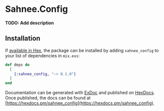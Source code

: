 # Sahnee.Config

**TODO: Add description**

## Installation

If [available in Hex](https://hex.pm/docs/publish), the package can be installed
by adding `sahnee_config` to your list of dependencies in `mix.exs`:

```elixir
def deps do
  [
    {:sahnee_config, "~> 0.1.0"}
  ]
end
```

Documentation can be generated with [ExDoc](https://github.com/elixir-lang/ex_doc)
and published on [HexDocs](https://hexdocs.pm). Once published, the docs can
be found at [https://hexdocs.pm/sahnee_config](https://hexdocs.pm/sahnee_config).

